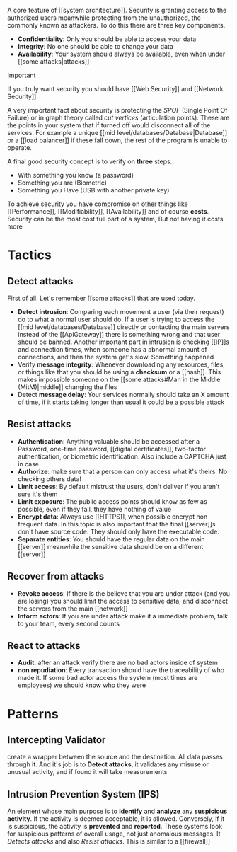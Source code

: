 A core feature of [[system architecture]]. Security is granting access to the authorized users meanwhile protecting from the unauthorized, the commonly known as attackers. To do this there are three key components. 
- **Confidentiality**: Only you should be able to access your data
- **Integrity**: No one should be able to change your data
- **Availability**: Your system should always be available, even when under [[some attacks|attacks]] 

>[!important]
If you truly want security you should have [[Web Security]] and [[Network Security]].


A very important fact about security is protecting the *SPOF* (Single Point Of Failure) or in graph theory called *cut vertices* (articulation points). These are the points in your system that if turned off would disconnect all of the services. For example a unique [[mid level/databases/Database|Database]] or a [[load balancer]] if these fall down, the rest of the program is unable to operate. 

A final good security concept is to verify on **three** steps.
- With something you know (a password)
- Something you are (Biometric)
- Something you Have (USB with another private key)

To achieve security you have compromise on other things like [[Performance]], [[Modifiability]], [[Availability]] and of course **costs**. Security can be the most cost full part of a system, But not having it costs more

# Tactics

## Detect attacks
First of all. Let's remember [[some attacks]] that are used today.

- **Detect intrusion**: Comparing each movement a user (via their request) do to what a normal user should do. If a user is trying to access the [[mid level/databases/Database]] directly or contacting the main servers instead of the [[ApiGateway]] there is something wrong and that user should be banned.
	Another important part in intrusion is checking [[IP]]s and connection times, when someone has a abnormal amount of connections, and then the system get's slow. Something happened
- Verify **message integrity**: Whenever downloading any resources, files, or things like that you should be using a **checksum** or a [[hash]]. This makes impossible someone on the [[some attacks#Man in the Middle (MitM)|middle]] changing the files
- Detect **message delay**: Your services normally should take an X amount of time, if it starts taking longer than usual it could be a possible attack

## Resist attacks
- **Authentication**: Anything valuable should be accessed after a Password, one-time password, [[digital certificates]], two-factor authentication, or biometric identification. Also include a CAPTCHA just in case
- **Authorize**: make sure that a person can only access what it's theirs. No checking others data!
- **Limit access**: By default mistrust the users, don't deliver if you aren't sure it's them
- **Limit exposure**: The public access points should know as few as possible, even if they fall, they have nothing of value
- **Encrypt data**: Always use [[HTTPS]], when possible encrypt non frequent data. In this topic is also important that the final [[server]]s don't have source code. They should only have the executable code.
- **Separate entities**: You should have the regular data on the main [[server]] meanwhile the sensitive data should be on a different [[server]]
## Recover from attacks
- **Revoke access**: If there is the believe that you are under attack (and you are losing) you should limit the access to sensitive data, and disconnect the servers from the main [[network]]
- **Inform actors**: If you are under attack make it a immediate problem, talk to your team, every second counts
## React to attacks
- **Audit**: after an attack verify there are no bad actors inside of system
- **non repudiation**: Every transaction should have the traceability of who made it. If some bad actor access the system (most times are employees) we should know who they were 
# Patterns

## Intercepting Validator

create a wrapper between the source and the destination. All data passes through it. And it's job is to **Detect attacks**, it validates any misuse or unusual activity, and if found it will take measurements

## Intrusion Prevention System (IPS)

An element whose main purpose is to **identify** and **analyze** any **suspicious activity**. If the activity is deemed acceptable, it is allowed. Conversely, if it is suspicious, the activity is **prevented** and **reported**. These systems look for suspicious patterns of overall usage, not just anomalous messages. It *Detects attacks* and also *Resist attacks*. This is similar to a [[firewall]]
